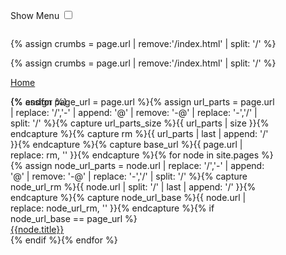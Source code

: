 ---
---

<html lang="en"><head>
	<meta charset="UTF-8">
	<title>CSS Only Navigation Menu</title>
	<meta name="viewport" content="width=device-width, initial-scale=1">
	<style>/*Strip the ul of padding and list styling*/
ul {
	list-style-type:none;
	margin:0;
	padding:0;
	position: absolute;
}

/*Create a horizontal list with spacing*/
li {
	display:inline-block;
	float: left;
	margin-right: 1px;
}

/*Style for menu links*/
li a {
	display:block;
	min-width:140px;
	height: 50px;
	text-align: center;
	line-height: 50px;
	font-family: "Helvetica Neue", Helvetica, Arial, sans-serif;
	color: #fff;
	background: #2f3036;
	text-decoration: none;
}

/*Hover state for top level links*/
li:hover a {
	background: #19c589;
}

/*Style for dropdown links*/
li:hover ul a {
	background: #f3f3f3;
	color: #2f3036;
	height: 40px;
	line-height: 40px;
}

/*Hover state for dropdown links*/
li:hover ul a:hover {
	background: #19c589;
	color: #fff;
}

/*Hide dropdown links until they are needed*/
li ul {
	display: none;
}

/*Make dropdown links vertical*/
li ul li {
	display: block;
	float: none;
}

/*Prevent text wrapping*/
li ul li a {
	width: auto;
	min-width: 100px;
	padding: 0 20px;
}

/*Display the dropdown on hover*/
ul li a:hover + .hidden, .hidden:hover {
	display: block;
}

/*Style 'show menu' label button and hide it by default*/
.show-menu {
	font-family: "Helvetica Neue", Helvetica, Arial, sans-serif;
	text-decoration: none;
	color: #fff;
	background: #19c589;
	text-align: center;
	padding: 10px 0;
	display: none;
}

/*Hide checkbox*/
input[type=checkbox]{
    display: none;
    -webkit-appearance: none;
}

/*Show menu when invisible checkbox is checked*/
input[type=checkbox]:checked ~ #menu{
    display: block;
}


/*Responsive Styles*/

@media screen and (max-width : 760px){
	/*Make dropdown links appear inline*/
	ul {
		position: static;
		display: none;
	}
	/*Create vertical spacing*/
	li {
		margin-bottom: 1px;
	}
	/*Make all menu links full width*/
	ul li, li a {
		width: 100%;
	}
	/*Display 'show menu' link*/
	.show-menu {
		display:block;
	}
}

</style>

</head>


<body>

<label for="show-menu" class="show-menu">Show Menu</label>
<input type="checkbox" id="show-menu" role="button">

<ul id="menu">

{% assign crumbs = page.url | remove:'/index.html' | split: '/' %}

<li>
{% assign crumbs = page.url | remove:'/index.html' | split: '/' %}

<a href="/">Home</a>
  <ul class="hidden">{% 
assign page_url = page.url %}{% 
assign url_parts = page.url | replace: '/','-' | append: '@' | remove: '-@' | replace: '-','/' | split: '/' %}{% 
capture url_parts_size %}{{ url_parts | size }}{% endcapture %}{% 
capture rm %}{{ url_parts | last | append: '/' }}{% endcapture %}{% 
capture base_url %}{{ page.url | replace: rm, '' }}{% endcapture %}{% 
for node in site.pages %}{%
assign node_url_parts = node.url | replace: '/','-' | append: '@' | remove: '-@' | replace: '-','/' | split: '/' %}{% capture node_url_rm %}{{ node.url | split: '/' | last | append: '/' }}{% endcapture %}{% 
capture node_url_base %}{{ node.url | replace: node_url_rm, '' }}{% endcapture %}{% 
if node_url_base == page_url %}<li><a href="{{node.url}}">{{node.title}}</a></li>{% endif %}{%
endfor %}
</ul>
{% endfor %}

</li>
</ul>
</body>
</html>
